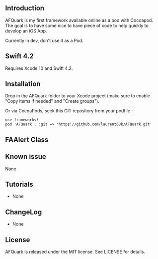 ## Introduction
AFQuark is my first framework available online as a pod with Cocoapod. The goal is to have some nice to have piece of code to help quickly to develop an iOS App.

Currently in dev, don't use it as a Pod.

## Swift 4.2
Requires Xcode 10 and Swift 4.2.

## Installation
Drop in the AFQuark folder to your Xcode project (make sure to enable "Copy items if needed" and "Create groups").

Or via CocoaPods, seek this GIT repository from your podfile :
```
use_frameworks!
pod 'AFQuark', :git => 'https://github.com/laurent68k/AFQuark.git'
```


## FAAlert Class

## Known issue
None

## Tutorials
- None

## ChangeLog
- None

## License

AFQuark is released under the MIT license. See LICENSE for details.

